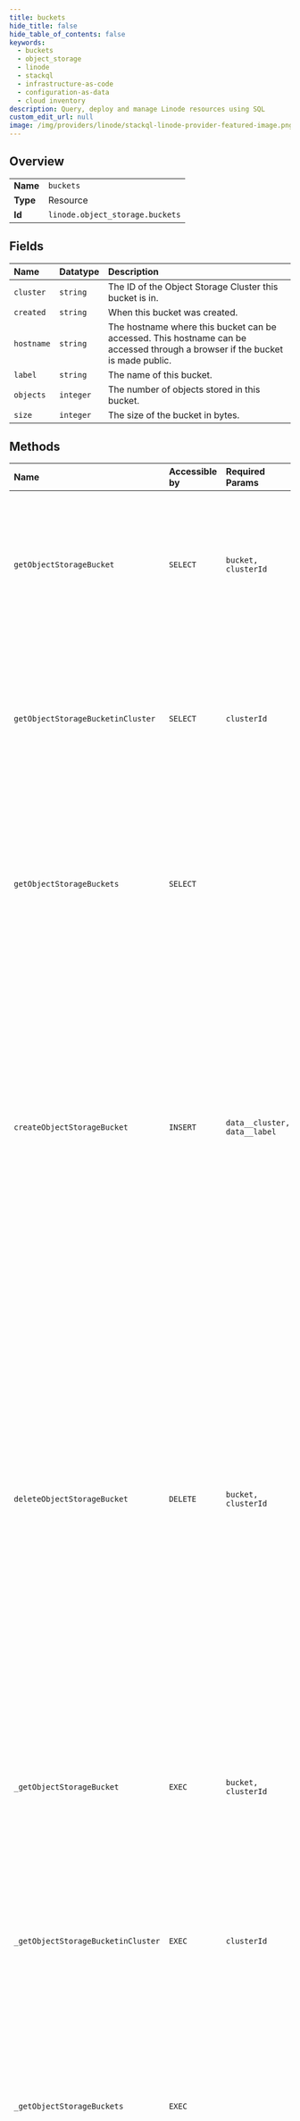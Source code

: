 ```yaml
---
title: buckets
hide_title: false
hide_table_of_contents: false
keywords:
  - buckets
  - object_storage
  - linode    
  - stackql
  - infrastructure-as-code
  - configuration-as-data
  - cloud inventory
description: Query, deploy and manage Linode resources using SQL
custom_edit_url: null
image: /img/providers/linode/stackql-linode-provider-featured-image.png
---
```

  
    

## Overview
<table><tbody>
<tr><td><b>Name</b></td><td><code>buckets</code></td></tr>
<tr><td><b>Type</b></td><td>Resource</td></tr>
<tr><td><b>Id</b></td><td><code>linode.object_storage.buckets</code></td></tr>
</tbody></table>

## Fields
| Name | Datatype | Description |
|:-----|:---------|:------------|
| `cluster` | `string` | The ID of the Object Storage Cluster this bucket is in. |
| `created` | `string` | When this bucket was created. |
| `hostname` | `string` | The hostname where this bucket can be accessed. This hostname can be accessed through a browser if the bucket is made public.<br /> |
| `label` | `string` | The name of this bucket. |
| `objects` | `integer` | The number of objects stored in this bucket.<br /> |
| `size` | `integer` | The size of the bucket in bytes. |
## Methods
| Name | Accessible by | Required Params | Description |
|:-----|:--------------|:----------------|:------------|
| `getObjectStorageBucket` | `SELECT` | `bucket, clusterId` | Returns a single Object Storage Bucket.<br /><br /><br />This endpoint is available for convenience. It is recommended that instead you<br />use the more [fully-featured S3 API](https://docs.ceph.com/en/latest/radosgw/s3/bucketops/#get-bucket) directly.<br /> |
| `getObjectStorageBucketinCluster` | `SELECT` | `clusterId` | Returns a list of Buckets in this cluster belonging to this Account.<br /><br /><br />This endpoint is available for convenience. It is recommended that instead you<br />use the more [fully-featured S3 API](https://docs.ceph.com/en/latest/radosgw/s3/bucketops/#get-bucket) directly.<br /> |
| `getObjectStorageBuckets` | `SELECT` |  | Returns a paginated list of all Object Storage Buckets that you own.<br /><br /><br />This endpoint is available for convenience. It is recommended that instead you<br />use the more [fully-featured S3 API](https://docs.ceph.com/en/latest/radosgw/s3/serviceops/#list-buckets) directly.<br /> |
| `createObjectStorageBucket` | `INSERT` | `data__cluster, data__label` | Creates an Object Storage Bucket in the specified cluster.<br /><br />Accounts with negative balances cannot access this command.<br /><br />If the bucket already exists and is owned by you, this endpoint returns a `200` response with that bucket as if it had just been created.<br /><br />This endpoint is available for convenience. It is recommended that instead you use the more [fully-featured S3 API](https://docs.ceph.com/en/latest/radosgw/s3/bucketops/#put-bucket) directly.<br /> |
| `deleteObjectStorageBucket` | `DELETE` | `bucket, clusterId` | Removes a single bucket.<br /><br />Bucket objects must be removed prior to removing the bucket. While buckets containing objects _may_ be<br />deleted using the [s3cmd command-line tool](/docs/products/storage/object-storage/guides/s3cmd/#delete-a-bucket), such operations<br />can fail if the bucket contains too many objects. The recommended<br />way to empty large buckets is to use the [S3 API to configure lifecycle policies](https://docs.ceph.com/en/latest/radosgw/bucketpolicy/#) that<br />remove all objects, then delete the bucket.<br /><br />This endpoint is available for convenience. It is recommended that instead you<br />use the more [fully-featured S3 API](https://docs.ceph.com/en/latest/radosgw/s3/bucketops/#delete-bucket) directly.<br /> |
| `_getObjectStorageBucket` | `EXEC` | `bucket, clusterId` | Returns a single Object Storage Bucket.<br /><br /><br />This endpoint is available for convenience. It is recommended that instead you<br />use the more [fully-featured S3 API](https://docs.ceph.com/en/latest/radosgw/s3/bucketops/#get-bucket) directly.<br /> |
| `_getObjectStorageBucketinCluster` | `EXEC` | `clusterId` | Returns a list of Buckets in this cluster belonging to this Account.<br /><br /><br />This endpoint is available for convenience. It is recommended that instead you<br />use the more [fully-featured S3 API](https://docs.ceph.com/en/latest/radosgw/s3/bucketops/#get-bucket) directly.<br /> |
| `_getObjectStorageBuckets` | `EXEC` |  | Returns a paginated list of all Object Storage Buckets that you own.<br /><br /><br />This endpoint is available for convenience. It is recommended that instead you<br />use the more [fully-featured S3 API](https://docs.ceph.com/en/latest/radosgw/s3/serviceops/#list-buckets) directly.<br /> |
| `_viewObjectStorageBucketACL` | `EXEC` | `bucket, clusterId` | View an Object's configured Access Control List (ACL) in this Object Storage bucket.<br />ACLs define who can access your buckets and objects and specify the level of access<br />granted to those users.<br /><br /><br />This endpoint is available for convenience. It is recommended that instead you<br />use the more [fully-featured S3 API](https://docs.ceph.com/en/latest/radosgw/s3/objectops/#get-object-acl) directly.<br /> |
| `modifyObjectStorageBucketAccess` | `EXEC` | `bucket, clusterId` | Allows changing basic Cross-origin Resource Sharing (CORS) and Access Control Level (ACL) settings.<br />Only allows enabling/disabling CORS for all origins, and/or setting canned ACLs.<br /><br /><br />For more fine-grained control of both systems, please use the more [fully-featured S3 API](https://docs.ceph.com/en/latest/radosgw/s3/bucketops/#put-bucket-acl) directly.<br /> |
| `updateObjectStorageBucketACL` | `EXEC` | `bucket, clusterId, data__acl, data__name` | Update an Object's configured Access Control List (ACL) in this Object Storage bucket.<br />ACLs define who can access your buckets and objects and specify the level of access<br />granted to those users.<br /><br /><br />This endpoint is available for convenience. It is recommended that instead you<br />use the more [fully-featured S3 API](https://docs.ceph.com/en/latest/radosgw/s3/objectops/#set-object-acl) directly.<br /> |
| `updateObjectStorageBucketAccess` | `EXEC` | `bucket, clusterId` | Allows changing basic Cross-origin Resource Sharing (CORS) and Access Control Level (ACL) settings.<br />Only allows enabling/disabling CORS for all origins, and/or setting canned ACLs.<br /><br /><br />For more fine-grained control of both systems, please use the more [fully-featured S3 API](https://docs.ceph.com/en/latest/radosgw/s3/bucketops/#put-bucket-acl) directly.<br /> |
| `viewObjectStorageBucketACL` | `EXEC` | `bucket, clusterId` | View an Object's configured Access Control List (ACL) in this Object Storage bucket.<br />ACLs define who can access your buckets and objects and specify the level of access<br />granted to those users.<br /><br /><br />This endpoint is available for convenience. It is recommended that instead you<br />use the more [fully-featured S3 API](https://docs.ceph.com/en/latest/radosgw/s3/objectops/#get-object-acl) directly.<br /> |
